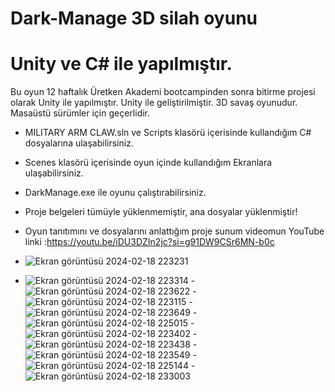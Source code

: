 # Dark-Manage 3D silah oyunu
# Unity ve C# ile yapılmıştır.
Bu oyun 12 haftalık Üretken Akademi bootcampinden sonra  bitirme projesi olarak Unity ile yapılmıştır.
Unity ile geliştirilmiştir. 3D savaş oyunudur. Masaüstü sürümler için geçerlidir.
- MILITARY ARM CLAW.sln ve Scripts klasörü içerisinde kullandığım C# dosyalarına ulaşabilirsiniz.
- Scenes klasörü içerisinde oyun içinde kullandığım Ekranlara ulaşabilirsiniz.
- DarkManage.exe ile oyunu çalıştırabilirsiniz.
- Proje belgeleri tümüyle yüklenmemiştir, ana dosyalar yüklenmiştir!
- Oyun tanıtımını ve dosyalarını anlattığım proje sunum videomun YouTube linki :https://youtu.be/iDU3DZIn2jc?si=g91DW9CSr6MN-b0c


- ![Ekran görüntüsü 2024-02-18 223231](https://github.com/ahmettsimsek/Dark-Manage/assets/124433579/9620c4b6-12a4-44c2-a72d-6e3279a21057)
- ![Ekran görüntüsü 2024-02-18 223314](https://github.com/ahmettsimsek/Dark-Manage/assets/124433579/7663b024-e27e-43b0-96bd-0284b3581a90)
-![Ekran görüntüsü 2024-02-18 223622](https://github.com/ahmettsimsek/Dark-Manage/assets/124433579/74f0f71e-a390-4aa4-91db-1d49bf08781c)
-![Ekran görüntüsü 2024-02-18 223115](https://github.com/ahmettsimsek/Dark-Manage/assets/124433579/f7df17ea-4a81-40d8-813e-b14265d28e4e)
-![Ekran görüntüsü 2024-02-18 223649](https://github.com/ahmettsimsek/Dark-Manage/assets/124433579/a4b05654-9075-48b6-978d-42c526245541)
-![Ekran görüntüsü 2024-02-18 225015](https://github.com/ahmettsimsek/Dark-Manage/assets/124433579/c104bd7f-0a45-4388-89b1-bfe9ababc9d4)
-![Ekran görüntüsü 2024-02-18 223402](https://github.com/ahmettsimsek/Dark-Manage/assets/124433579/a536b4b3-5e9b-499c-af41-c3363a38c66-4)
-![Ekran görüntüsü 2024-02-18 223438](https://github.com/ahmettsimsek/Dark-Manage/assets/124433579/fba8c901-0586-4539-ad4a-cfc332433b72)
-![Ekran görüntüsü 2024-02-18 223549](https://github.com/ahmettsimsek/Dark-Manage/assets/124433579/1dbccd62-311e-4592-a26d-16ec666cabaf)
-![Ekran görüntüsü 2024-02-18 225144](https://github.com/ahmettsimsek/Dark-Manage/assets/124433579/aaef18eb-0d04-482f-b7f3-fa7ab4e77f71)
-![Ekran görüntüsü 2024-02-18 233003](https://github.com/ahmettsimsek/Dark-Manage/assets/124433579/b2a048e4-cbce-4f2a-9792-7e191e288067)


